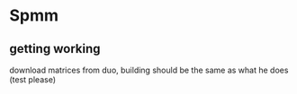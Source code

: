 # Spmm

## getting working
download matrices from duo, building should be the same as what he does (test please)
